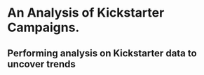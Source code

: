 # An Analysis of Kickstarter Campaigns.
Performing analysis on Kickstarter data to uncover trends
---
